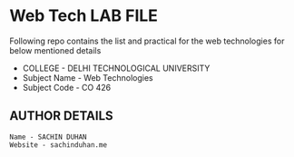 # Web Tech LAB FILE 

Following repo contains the list and practical for the web technologies for below mentioned details

- COLLEGE - DELHI TECHNOLOGICAL UNIVERSITY 
- Subject Name - Web Technologies
- Subject Code - CO 426

## AUTHOR DETAILS
```
Name - SACHIN DUHAN
Website - sachinduhan.me
```
